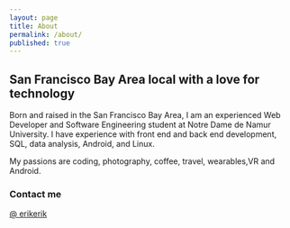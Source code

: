 ```yaml
---
layout: page
title: About
permalink: /about/
published: true
---
```




## San Francisco Bay Area local with a love for technology

Born and raised in the San Francisco Bay Area, I am an experienced Web Developer and Software Engineering student at Notre Dame de Namur University. I have experience with front end and back end development, SQL, data analysis, Android, and Linux.

My passions are coding, photography, coffee, travel, wearables,VR and Android.

### Contact me

[@ erikerik](https://twitter.com/erikerik)
